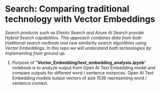 # Search: Comparing traditional technology with Vector Embeddings
*Search products such as Elastic Search and Azure AI Search provide Hybrid Search capabilities. This approach combines data from both traditional search methods and new similarity search algorithms using Vector Embeddings. In this repo we will understand both technologies by implementing from ground up.*

1. Purpose of "**Vector_Embedding/text_embedding_analysis.ipynb**" notebook is to analyze output from Open AI Text Embedding model and compare outputs for different word / sentence instances. Open AI Text Embedding models output vectors of size 1536 representing word / sentence context.

